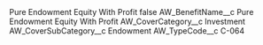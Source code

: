 <?xml version="1.0" encoding="UTF-8"?>
<CustomMetadata xmlns="http://soap.sforce.com/2006/04/metadata" xmlns:xsi="http://www.w3.org/2001/XMLSchema-instance" xmlns:xsd="http://www.w3.org/2001/XMLSchema">
    <label>Pure Endowment Equity With Profit</label>
    <protected>false</protected>
    <values>
        <field>AW_BenefitName__c</field>
        <value xsi:type="xsd:string">Pure Endowment Equity With Profit</value>
    </values>
    <values>
        <field>AW_CoverCategory__c</field>
        <value xsi:type="xsd:string">Investment</value>
    </values>
    <values>
        <field>AW_CoverSubCategory__c</field>
        <value xsi:type="xsd:string">Endowment</value>
    </values>
    <values>
        <field>AW_TypeCode__c</field>
        <value xsi:type="xsd:string">C-064</value>
    </values>
</CustomMetadata>
